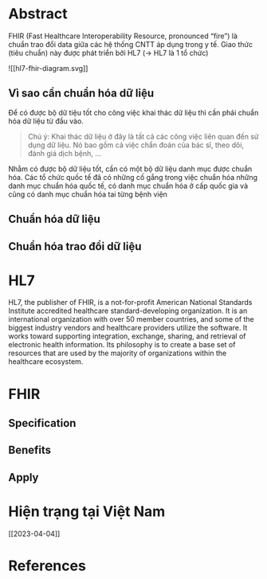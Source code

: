 ---
---

# Abstract

FHIR (Fast Healthcare Interoperability Resource, pronounced “fire”) là chuẩn trao đổi data giữa các hệ thống CNTT áp dụng trong y tế. Giao thức (tiêu chuẩn) này được phát triển bởi HL7 (-> HL7 là 1 tổ chức)

![[hl7-fhir-diagram.svg]]

## Vì sao cần chuẩn hóa dữ liệu

Để có được bộ dữ tiệu tốt cho công việc khai thác dữ liệu thì cần phải chuẩn hóa dữ liệu từ đầu vào.

> Chú ý: Khai thác dữ liệu ở đây là tất cả các công việc liên quan đến sử dụng dữ liệu. Nó bao gồm cả việc chẩn đoán của bác sĩ, theo dõi, đánh giá dịch bệnh, ...

Nhằm có được bộ dữ liệu tốt, cần có một bộ dữ liệu danh mục được chuẩn hóa. Các tổ chức quốc tế đã có những cố gắng trong việc chuẩn hóa những danh mục chuẩn hóa quốc tế, có danh mục chuẩn hóa ở cấp quốc gia và cũng có danh mục chuẩn hóa tai từng bệnh viện
## Chuẩn hóa dữ liệu
## Chuẩn hóa trao đổi dữ liệu

# HL7
HL7, the publisher of FHIR, is a not-for-profit American National Standards Institute accredited healthcare standard-developing organization. It is an international organization with over 50 member countries, and some of the biggest industry vendors and healthcare providers utilize the software. It works toward supporting integration, exchange, sharing, and retrieval of electronic health information. Its philosophy is to create a base set of resources that are used by the majority of organizations within the healthcare ecosystem.

# FHIR


## Specification
## Benefits
## Apply

# Hiện trạng tại Việt Nam
[[2023-04-04]]

# References